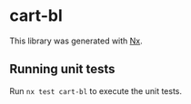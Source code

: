 # cart-bl

This library was generated with [Nx](https://nx.dev).

## Running unit tests

Run `nx test cart-bl` to execute the unit tests.
